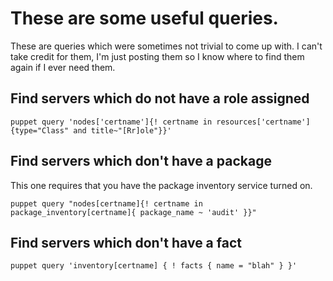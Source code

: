 # These are some useful queries.  
These are queries which were sometimes not trivial to come up with.  I can't take credit for them, I'm just posting them so I know where to find them again if I ever need them.

## Find servers which do not have a role assigned
```
puppet query 'nodes['certname']{! certname in resources['certname']{type="Class" and title~"[Rr]ole"}}'
```

## Find servers which don't have a package
This one requires that you have the package inventory service turned on.

```
puppet query "nodes[certname]{! certname in package_inventory[certname]{ package_name ~ 'audit' }}"
```

## Find servers which don't have a fact

```
puppet query 'inventory[certname] { ! facts { name = "blah" } }'
```

